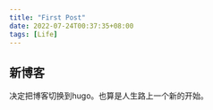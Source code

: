 ```yaml
---
title: "First Post"
date: 2022-07-24T00:37:35+08:00
tags: [Life]
---
```


## 新博客
决定把博客切换到hugo。也算是人生路上一个新的开始。